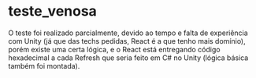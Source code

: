 # teste_venosa

O teste foi realizado parcialmente, devido ao tempo e falta de experiência com Unity (já que das techs pedidas, React é a que tenho mais domínio), porém existe uma certa lógica, e o React está entregando código hexadecimal a cada Refresh que seria feito em C# no Unity (lógica básica também foi montada).

